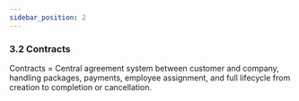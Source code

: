 ```yaml
---
sidebar_position: 2
---
```


### 3.2 **Contracts**

Contracts = Central agreement system between customer and company, handling packages, payments, employee assignment, and full lifecycle from creation to completion or cancellation.